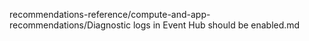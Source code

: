 recommendations-reference/compute-and-app-recommendations/Diagnostic logs in Event Hub should be enabled.md